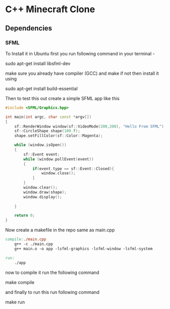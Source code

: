 # C++ Minecraft Clone


## Dependencies

### SFML

To Install it in Ubuntu first you run following command in your terminal -

sudo apt-get install libsfml-dev

make sure you already have compiler (GCC) and make if not then install it using

sudo apt-get install build-essential

Then to test this out create a simple SFML app like this

```C++
#include <SFML/Graphics.hpp>

int main(int argc, char const *argv[])
{
    sf::RenderWindow window(sf::VideoMode(200,200), "Hello From SFML");
    sf::CircleShape shape(100.f);
    shape.setFillColor(sf::Color::Magenta);

    while (window.isOpen())
    {
        sf::Event event;
        while (window.pollEvent(event))
        {
            if(event.type == sf::Event::Closed){
                window.close();
            }
        }
        window.clear();
        window.draw(shape);
        window.display();
        
    }

    return 0;
}
```

Now create a makefile in the repo same as main.cpp

```Makefile
compile:./main.cpp
    g++ -c ./main.cpp
    g++ main.o -o app -lsfml-graphics -lsfml-window -lsfml-system

run:
    ./app
```

now to compile it run the following command

make compile

and finally to run this run following command

make run

